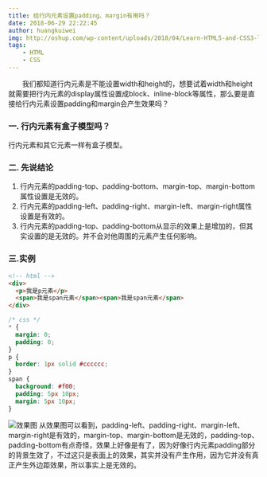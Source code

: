 ```yaml
---
title: 给行内元素设置padding、margin有用吗？
date: 2018-06-29 22:22:45
author: huangkuiwei
img: http://oshup.com/wp-content/uploads/2018/04/Learn-HTML5-and-CSS3-languages-for-Dummies.jpg
tags: 
    - HTML
    - CSS
---
```

&emsp;&emsp;我们都知道行内元素是不能设置width和height的，想要试着width和height就需要把行内元素的display属性设置成block、inline-block等属性，那么要是直接给行内元素设置padding和margin会产生效果吗？
### 一. 行内元素有盒子模型吗？
行内元素和其它元素一样有盒子模型。
### 二. 先说结论
1. 行内元素的padding-top、padding-bottom、margin-top、margin-bottom属性设置是无效的。
2. 行内元素的padding-left、padding-right、margin-left、margin-right属性设置是有效的。
3. 行内元素的padding-top、padding-bottom从显示的效果上是增加的，但其实设置的是无效的。并不会对他周围的元素产生任何影响。
 
### 三.实例
```html
<!-- html -->
<div>
  <p>我是p元素</p>
  <span>我是span元素</span><span>我是span元素</span>
</div>
``` 
```css
/* css */
* {
  margin: 0;
  padding: 0;
}
p {
  border: 1px solid #cccccc;
}
span {
  background: #f00;
  padding: 5px 10px;
  margin: 5px 10px;
}
``` 
![效果图](/medias/postimages/01.png "效果图")
从效果图可以看到，padding-left、padding-right、margin-left、margin-right是有效的，margin-top、margin-bottom是无效的，padding-top、padding-bottom有点奇怪，效果上好像是有了，因为好像行内元素padding部分的背景生效了，不过这只是表面上的效果，其实并没有产生作用，因为它并没有真正产生外边距效果，所以事实上是无效的。
